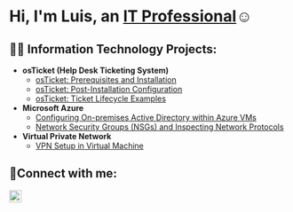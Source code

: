 <h1>Hi, I'm Luis, an <a href="https://www.linkedin.com/in/luis-babilonia-1b18bb339" targe= "blank">IT Professional</a>☺</h1>

<h2>👨‍💻 Information Technology Projects:</h2>

- <b>osTicket (Help Desk Ticketing System)</b>
  - [osTicket: Prerequisites and Installation](https://github.com/Machaur/osTicket-Prerequisites-and-Installation)
  - [osTicket: Post-Installation Configuration](https://github.com/Machaur/osTicket-Post-Installation-Config)
  - [osTicket: Ticket Lifecycle Examples](https://github.com/Machaur/osTicket-Ticket-Lifecycle-Examples/blob/main/README.md)
- <b>Microsoft Azure</b>
  - [Configuring On-premises Active Directory within Azure VMs](https://github.com/Machaur/Configuring-On-premises-Active-Directory-within-Azure-VMs/blob/main/README.md)
  - [Network Security Groups (NSGs) and Inspecting Network Protocols](https://github.com/Machaur/Network-Security-Groups-NSGs-and-Inspecting-Network-Protocols/tree/main)
- <b>Virtual Private Network</b>
  - [VPN Setup in Virtual Machine](https://github.com/Machaur/VPN-Setup-in-Virtual-Machine/blob/main/README.md)

<h2>🤳Connect with me:</h2>

[<img align="left" alt="Josh | LinkedIn" width="22px" src="https://cdn.jsdelivr.net/npm/simple-icons@v3/icons/linkedin.svg" />][linkedin]

[linkedin]:https://www.linkedin.com/in/luis-babilonia23
